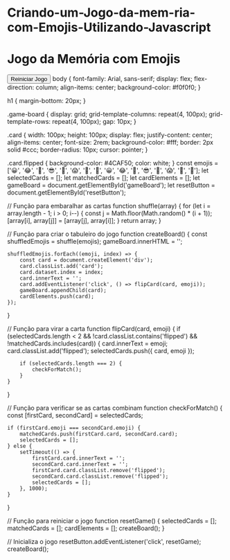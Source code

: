 # Criando-um-Jogo-da-mem-ria-com-Emojis-Utilizando-Javascript
<!DOCTYPE html>
<html lang="pt-BR">
<head>
    <meta charset="UTF-8">
    <meta name="viewport" content="width=device-width, initial-scale=1.0">
    <title>Jogo da Memória com Emojis</title>
    <link rel="stylesheet" href="styles.css">
</head>
<body>
    <h1>Jogo da Memória com Emojis</h1>
    <div class="game-board" id="gameBoard"></div>
    <button id="resetButton">Reiniciar Jogo</button>
    <script src="script.js"></script>
</body>
</html>
body {
    font-family: Arial, sans-serif;
    display: flex;
    flex-direction: column;
    align-items: center;
    background-color: #f0f0f0;
}

h1 {
    margin-bottom: 20px;
}

.game-board {
    display: grid;
    grid-template-columns: repeat(4, 100px);
    grid-template-rows: repeat(4, 100px);
    gap: 10px;
}

.card {
    width: 100px;
    height: 100px;
    display: flex;
    justify-content: center;
    align-items: center;
    font-size: 2rem;
    background-color: #fff;
    border: 2px solid #ccc;
    border-radius: 10px;
    cursor: pointer;
}

.card.flipped {
    background-color: #4CAF50;
    color: white;
}
const emojis = ['😀', '😂', '🥰', '😎', '🤔', '😱', '🥳', '🙈', '😀', '😂', '🥰', '😎', '🤔', '😱', '🥳', '🙈'];
let selectedCards = [];
let matchedCards = [];
let cardElements = [];
let gameBoard = document.getElementById('gameBoard');
let resetButton = document.getElementById('resetButton');

// Função para embaralhar as cartas
function shuffle(array) {
    for (let i = array.length - 1; i > 0; i--) {
        const j = Math.floor(Math.random() * (i + 1));
        [array[i], array[j]] = [array[j], array[i]];
    }
    return array;
}

// Função para criar o tabuleiro do jogo
function createBoard() {
    const shuffledEmojis = shuffle(emojis);
    gameBoard.innerHTML = '';

    shuffledEmojis.forEach((emoji, index) => {
        const card = document.createElement('div');
        card.classList.add('card');
        card.dataset.index = index;
        card.innerText = '';
        card.addEventListener('click', () => flipCard(card, emoji));
        gameBoard.appendChild(card);
        cardElements.push(card);
    });
}

// Função para virar a carta
function flipCard(card, emoji) {
    if (selectedCards.length < 2 && !card.classList.contains('flipped') && !matchedCards.includes(card)) {
        card.innerText = emoji;
        card.classList.add('flipped');
        selectedCards.push({ card, emoji });

        if (selectedCards.length === 2) {
            checkForMatch();
        }
    }
}

// Função para verificar se as cartas combinam
function checkForMatch() {
    const [firstCard, secondCard] = selectedCards;
    
    if (firstCard.emoji === secondCard.emoji) {
        matchedCards.push(firstCard.card, secondCard.card);
        selectedCards = [];
    } else {
        setTimeout(() => {
            firstCard.card.innerText = '';
            secondCard.card.innerText = '';
            firstCard.card.classList.remove('flipped');
            secondCard.card.classList.remove('flipped');
            selectedCards = [];
        }, 1000);
    }
}

// Função para reiniciar o jogo
function resetGame() {
    selectedCards = [];
    matchedCards = [];
    cardElements = [];
    createBoard();
}

// Inicializa o jogo
resetButton.addEventListener('click', resetGame);
createBoard();
